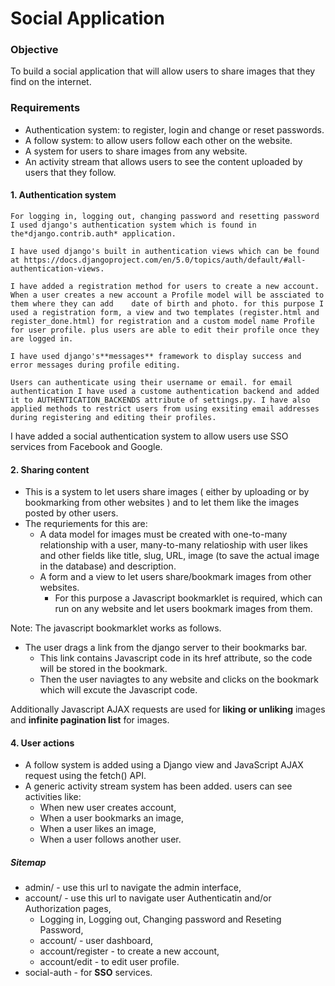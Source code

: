 # Social Application

### Objective

To build a social application that will allow users to share images that they find on the internet.

### Requirements

- Authentication system: to register, login and change or reset passwords.
- A follow system: to allow users follow each other on the website.
- A system for users to share images from any website.
- An activity stream that allows users to see the content uploaded by users that they follow.

#### 1. Authentication system

    For logging in, logging out, changing password and resetting password I used django's authentication system which is found in the*django.contrib.auth* application.

    I have used django's built in authentication views which can be found at https://docs.djangoproject.com/en/5.0/topics/auth/default/#all-authentication-views.

    I have added a registration method for users to create a new account. When a user creates a new account a Profile model will be assciated to them where they can add 	date of birth and photo. for this purpose I used a registration form, a view and two templates (register.html and register_done.html) for registration and a custom model name Profile for user profile. plus users are able to edit their profile once they are logged in.

    I have used django's**messages** framework to display success and error messages during profile editing.

    Users can authenticate using their username or email. for email authentication I have used a custome authentication backend and added it to AUTHENTICATION_BACKENDS attribute of settings.py. I have also applied methods to restrict users from using exsiting email addresses during registering and editing their profiles.

I have added a social authentication system to allow users use SSO services from Facebook and Google.

#### 2. Sharing content

- This is a system to let users share images ( either by uploading or by bookmarking from other websites ) and to let them like the images posted by other users.
- The requriements for this are:
  - A data model for images must be created with one-to-many relationship with a user, many-to-many relatioship with user likes and other fields like title, slug, URL, image (to save the actual image in the database) and description.
  - A form and a view to let users share/bookmark images from other websites.
    - For this purpose a Javascript bookmarklet is required, which can run on any website and let users bookmark images from them.

Note: The javascript bookmarklet works as follows.

- The user drags a link from the django server to their bookmarks bar.
  - This link contains Javascript code in its href attribute, so the code will be stored in the bookmark.
  - Then the user naviagtes to any website and clicks on the bookmark which will excute the Javascript code.

Additionally Javascript AJAX requests are used for **liking or unliking** images and **infinite pagination list** for images.

#### 4. User actions

- A follow system is added using a Django view and JavaScript AJAX request using the fetch() API.
- A generic activity stream system has been added. users can see activities like:
  - When new user creates account,
  - When a user bookmarks an image,
  - When a user likes an image,
  - When a user follows another user.

##### Sitemap

- admin/ - use this url to navigate the admin interface,
- account/ - use this url to navigate user Authenticatin and/or Authorization pages,
  - Logging in, Logging out, Changing password and Reseting Password,
  - account/ - user dashboard,
  - account/register - to create a new account,
  - account/edit - to edit user profile.
- social-auth - for **SSO** services.

